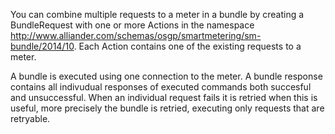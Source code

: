 You can combine multiple requests to a meter in a bundle by creating a BundleRequest with one or more Actions in the namespace
http://www.alliander.com/schemas/osgp/smartmetering/sm-bundle/2014/10. Each Action contains one of the existing requests to a meter.

A bundle is executed using one connection to the meter. A bundle response contains all indivudual responses of executed commands
both succesful and unsuccessful. When an individual request fails it is retried when this is useful, more precisely the bundle
is retried, executing only requests that are retryable.
